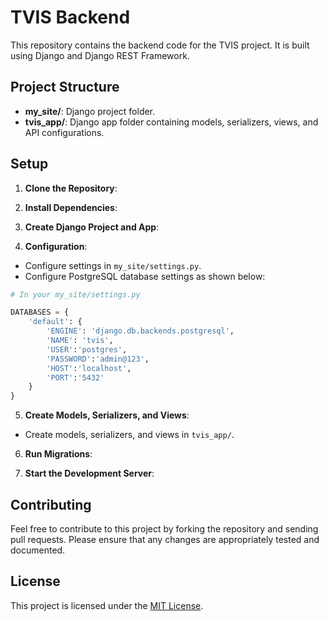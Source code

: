 # TVIS Backend

This repository contains the backend code for the TVIS project. It is built using Django and Django REST Framework.

## Project Structure

- **my_site/**: Django project folder.
- **tvis_app/**: Django app folder containing models, serializers, views, and API configurations.

## Setup

1. **Clone the Repository**: 

2. **Install Dependencies**: 

3. **Create Django Project and App**: 

4. **Configuration**:
- Configure settings in `my_site/settings.py`.
- Configure PostgreSQL database settings as shown below:

 ```python
 # In your my_site/settings.py

 DATABASES = {
     'default': {
         'ENGINE': 'django.db.backends.postgresql',
         'NAME': 'tvis',
         'USER':'postgres',
         'PASSWORD':'admin@123',
         'HOST':'localhost',
         'PORT':'5432'
     }
 }
 ```

5. **Create Models, Serializers, and Views**: 
- Create models, serializers, and views in `tvis_app/`.

6. **Run Migrations**: 

7. **Start the Development Server**: 

## Contributing

Feel free to contribute to this project by forking the repository and sending pull requests. Please ensure that any changes are appropriately tested and documented.

## License

This project is licensed under the [MIT License](LICENSE).



